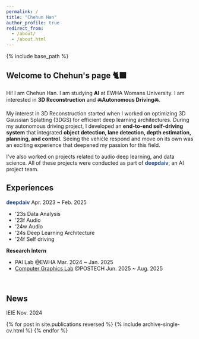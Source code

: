 ```yaml
---
permalink: /
title: "Chehun Han"
author_profile: true
redirect_from: 
  - /about/
  - /about.html
---
```


{% include base_path %}

Welcome to Chehun's page 🐈‍⬛
-----

Hi! I am Chehun Han. I am studying **AI** at EWHA Womans University. I am interested in **3D Reconstruction** and 🚘**Autonomous Driving**🚘.

My interest in 3D Reconstruction started when I worked on optimizing 3D Gaussian Splatting (3DGS) for efficient deep learning architectures. During my autonomous driving project, I developed an **end-to-end self-driving system** that integrated **object detection, lane detection, depth estimation, planning, and control.** Seeing the vehicle respond and move on its own was an exciting experience that deepened my passion for this field.

I've also worked on projects related to audio deep learning, and data science. All of these projects were conducted as part of <a href="https://deepdaiv.oopy.io/" style="color: #264a8e; text-decoration: none;">**deepdaiv**</a>, an AI project team. 
<br>

Experiences
------
<a href="https://deepdaiv.oopy.io/" style="color: #264a8e; text-decoration: none;">**deepdaiv**</a> Apr. 2023 ~ Feb. 2025
- '23s Data Analysis
- '23f Audio
- ‘24w Audio
- ‘24s Deep Learning Architecture
- '24f Self driving

**Research Intern**
- PAI Lab @EWHA Mar. 2024 ~ Jan. 2025
- [Computer Graphics Lab](https://cg.postech.ac.kr/) @POSTECH Jun. 2025 ~ Aug. 2025


<br>

News
------

IEIE Nov. 2024
<style>
  .no-bullet {
    list-style: none;
    padding-left: 0;
  }
</style>

<ul class="no-bullet">
  {% for post in site.publications reversed %}
    {% include archive-single-cv.html %}
  {% endfor %}
</ul>
